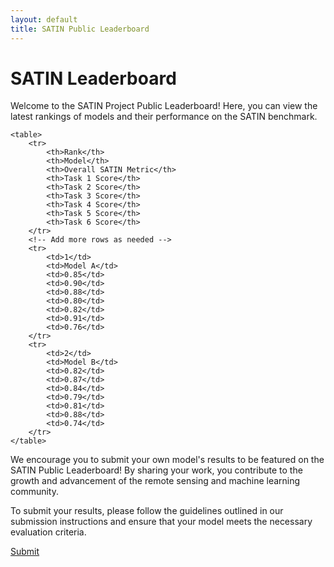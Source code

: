 ```yaml
---
layout: default
title: SATIN Public Leaderboard
---
```


# SATIN Leaderboard

<section>
    <p>Welcome to the SATIN Project Public Leaderboard! Here, you can view the latest rankings of models and their performance on the SATIN benchmark.</p>

    <table>
        <tr>
            <th>Rank</th>
            <th>Model</th>
            <th>Overall SATIN Metric</th>
            <th>Task 1 Score</th>
            <th>Task 2 Score</th>
            <th>Task 3 Score</th>
            <th>Task 4 Score</th>
            <th>Task 5 Score</th>
            <th>Task 6 Score</th>
        </tr>
        <!-- Add more rows as needed -->
        <tr>
            <td>1</td>
            <td>Model A</td>
            <td>0.85</td>
            <td>0.90</td>
            <td>0.88</td>
            <td>0.80</td>
            <td>0.82</td>
            <td>0.91</td>
            <td>0.76</td>
        </tr>
        <tr>
            <td>2</td>
            <td>Model B</td>
            <td>0.82</td>
            <td>0.87</td>
            <td>0.84</td>
            <td>0.79</td>
            <td>0.81</td>
            <td>0.88</td>
            <td>0.74</td>
        </tr>
    </table>
</section>

<p>We encourage you to submit your own model's results to be featured on the SATIN Public Leaderboard! By sharing your work, you contribute to the growth and advancement of the remote sensing and machine learning community.</p>
<p>To submit your results, please follow the guidelines outlined in our submission instructions and ensure that your model meets the necessary evaluation criteria.</p>

<a href="{{ site.baseurl }}/_pages/submit" class="button">Submit</a>
